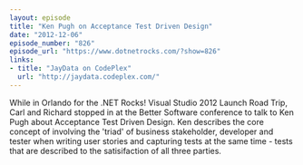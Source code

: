 ```yaml
---
layout: episode
title: "Ken Pugh on Acceptance Test Driven Design"
date: "2012-12-06"
episode_number: "826"
episode_url: "https://www.dotnetrocks.com/?show=826"
links:
- title: "JayData on CodePlex"
  url: "http://jaydata.codeplex.com/"
---
```


While in Orlando for the .NET Rocks! Visual Studio 2012 Launch Road Trip, Carl and Richard stopped in at the Better Software conference to talk to Ken Pugh about Acceptance Test Driven Design. Ken describes the core concept of involving the 'triad' of business stakeholder, developer and tester when writing user stories and capturing tests at the same time - tests that are described to the satisifaction of all three parties.
